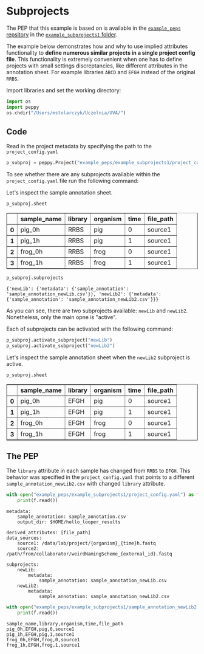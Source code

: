 
# Subprojects

The PEP that this example is based on is available in the [`example_peps` repsitory](https://github.com/pepkit/example_peps) 
in the [`example_subprojects1` folder](https://github.com/pepkit/example_peps/tree/master/example_subprojects1).

The example below demonstrates how and why to use implied attributes functionality to **define numerous similar projects in a single project config file**. This functionality is extremely convenient when one has to define projects with small settings discreptancies, like different attributes in the annotation sheet. For example libraries `ABCD` and `EFGH` instead of the original `RRBS`.

Import libraries and set the working directory:


```python
import os
import peppy
os.chdir("/Users/mstolarczyk/Uczelnia/UVA/")
```

## Code

Read in the project metadata by specifying the path to the `project_config.yaml`


```python
p_subproj = peppy.Project("example_peps/example_subprojects1/project_config.yaml")
```

To see whether there are any subprojects available within the `project_config.yaml` file run the following command:

Let's inspect the sample annotation sheet.


```python
p_subproj.sheet
```




<div>
<style scoped>
    .dataframe tbody tr th:only-of-type {
        vertical-align: middle;
    }

    .dataframe tbody tr th {
        vertical-align: top;
    }

    .dataframe thead th {
        text-align: right;
    }
</style>
<table border="1" class="dataframe">
  <thead>
    <tr style="text-align: right;">
      <th></th>
      <th>sample_name</th>
      <th>library</th>
      <th>organism</th>
      <th>time</th>
      <th>file_path</th>
    </tr>
  </thead>
  <tbody>
    <tr>
      <th>0</th>
      <td>pig_0h</td>
      <td>RRBS</td>
      <td>pig</td>
      <td>0</td>
      <td>source1</td>
    </tr>
    <tr>
      <th>1</th>
      <td>pig_1h</td>
      <td>RRBS</td>
      <td>pig</td>
      <td>1</td>
      <td>source1</td>
    </tr>
    <tr>
      <th>2</th>
      <td>frog_0h</td>
      <td>RRBS</td>
      <td>frog</td>
      <td>0</td>
      <td>source1</td>
    </tr>
    <tr>
      <th>3</th>
      <td>frog_1h</td>
      <td>RRBS</td>
      <td>frog</td>
      <td>1</td>
      <td>source1</td>
    </tr>
  </tbody>
</table>
</div>




```python
p_subproj.subprojects
```




    {'newLib': {'metadata': {'sample_annotation': 'sample_annotation_newLib.csv'}}, 'newLib2': {'metadata': {'sample_annotation': 'sample_annotation_newLib2.csv'}}}



As you can see, there are two subprojects available: `newLib` and `newLib2`. Nonetheless, only the main opne is "active".

Each of subprojects can be activated with the following command:


```python
p_subproj.activate_subproject("newLib")
p_subproj.activate_subproject("newLib2")
```

Let's inspect the sample annotation sheet when the `newLib2` subproject is active.


```python
p_subproj.sheet
```




<div>
<style scoped>
    .dataframe tbody tr th:only-of-type {
        vertical-align: middle;
    }

    .dataframe tbody tr th {
        vertical-align: top;
    }

    .dataframe thead th {
        text-align: right;
    }
</style>
<table border="1" class="dataframe">
  <thead>
    <tr style="text-align: right;">
      <th></th>
      <th>sample_name</th>
      <th>library</th>
      <th>organism</th>
      <th>time</th>
      <th>file_path</th>
    </tr>
  </thead>
  <tbody>
    <tr>
      <th>0</th>
      <td>pig_0h</td>
      <td>EFGH</td>
      <td>pig</td>
      <td>0</td>
      <td>source1</td>
    </tr>
    <tr>
      <th>1</th>
      <td>pig_1h</td>
      <td>EFGH</td>
      <td>pig</td>
      <td>1</td>
      <td>source1</td>
    </tr>
    <tr>
      <th>2</th>
      <td>frog_0h</td>
      <td>EFGH</td>
      <td>frog</td>
      <td>0</td>
      <td>source1</td>
    </tr>
    <tr>
      <th>3</th>
      <td>frog_1h</td>
      <td>EFGH</td>
      <td>frog</td>
      <td>1</td>
      <td>source1</td>
    </tr>
  </tbody>
</table>
</div>



## The PEP

The `library` attribute in each sample has changed from `RRBS` to `EFGH`. This behavior was specified in the `project_config.yaml` that points to a different `sample_annotation_newLib2.csv` with changed `library` attribute.


```python
with open("example_peps/example_subprojects1/project_config.yaml") as f:
    print(f.read())
```

    metadata:
        sample_annotation: sample_annotation.csv
        output_dir: $HOME/hello_looper_results
    
    derived_attributes: [file_path]
    data_sources:
        source1: /data/lab/project/{organism}_{time}h.fastq
        source2: /path/from/collaborator/weirdNamingScheme_{external_id}.fastq
    
    subprojects:
        newLib:
            metadata:
                sample_annotation: sample_annotation_newLib.csv
        newLib2:
            metadata:
                sample_annotation: sample_annotation_newLib2.csv
    
    



```python
with open("example_peps/example_subprojects1/sample_annotation_newLib2.csv") as f:
    print(f.read())
```

    sample_name,library,organism,time,file_path
    pig_0h,EFGH,pig,0,source1
    pig_1h,EFGH,pig,1,source1
    frog_0h,EFGH,frog,0,source1
    frog_1h,EFGH,frog,1,source1
    

